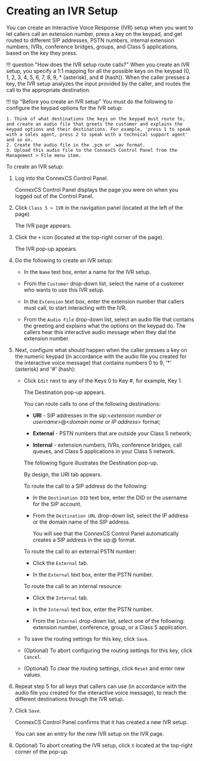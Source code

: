 # Creating an IVR Setup

You can create an Interactive Voice Response (IVR) setup when you want to let callers call an extension number, press a key on the keypad, and get routed to different SIP addresses, PSTN numbers, internal extension numbers, IVRs, conference bridges, groups, and Class 5 applications, based on the key they press.

!!! question "How does the IVR setup route calls?" 
    When you create an IVR setup, you specify a 1:1 mapping for all the possible keys on the keypad (0, 1, 2, 3, 4, 5, 6, 7, 8, 9, * (asterisk), and # (hash)). When the caller presses a key, the IVR setup analyzes the input provided by the caller, and routes the call to the appropriate destination.
    
!!! tip "Before you create an IVR setup" 
    You must do the following to configure the keypad options for the IVR setup:
    
    1. Think of what destinations the keys on the keypad must route to, and create an audio file that greets the customer and explains the keypad options and their destinations. For example, 'press 1 to speak with a sales agent, press 2 to speak with a technical support agent' and so on. 
    2. Create the audio file in the .pcm or .wav format. 
    3. Upload this audio file to the ConnexCS Control Panel from the Management > File menu item.

To create an IVR setup:

1.  Log into the ConnexCS Control Panel.
    
    ConnexCS Control Panel displays the page you were on when you logged out of the Control Panel.
    
2.  Click `Class 5 > IVR` in the navigation panel (located at the left of the page).

    The IVR page appears.
    
3.  Click the `+` icon (located at the top-right corner of the page).

  	The IVR pop-up appears.
    
4.  Do the following to create an IVR setup:

     *  In the `Name` text box, enter a name for the IVR setup.
     
     *  From the `Customer` drop-down list, select the name of a customer who wants to use this IVR setup.
     
     *  In the `Extension` text box, enter the extension number that callers must call, to start interacting with the IVR.
     
     *  From the `Audio File` drop-down list, select an audio file that contains the greeting and explains what the options on the keypad do. 
        The callers hear this interactive audio message when they dial the extension number.
        
5.  Next, configure what should happen when the caller presses a key on the numeric keypad (in accordance with the audio file you created for the interactive voice message) that contains numbers 0 to 9, '*' (asterisk) and '#' (hash):
  
     *  Click `Edit` next to any of the Keys 0 to Key #, for example, Key 1.
	    
        The Destination pop-up appears.
	    
        You can route calls to one of the following destinations:
        
        *   **URI** - SIP addresses in the sip:<*extension number or username*>@<*domain name or IP address*> format;
        
        *   **External** - PSTN numbers that are outside your Class 5 network;

        *   **Internal** - extension numbers, IVRs, conference bridges, call queues, and Class 5 applications in your Class 5 network.
	        
        The following figure illustrates the Destination pop-up.
	        
        By design, the URI tab appears. 
	        
        To route the call to a SIP address do the following:
        
        *   In the `Destination DID` text box, enter the DID or the username for the SIP account.
       
        *   From the `Destination URL` drop-down list, select the IP address or the domain name of the SIP address.
        
            You will see that the ConnexCS Control Panel automatically creates a SIP address in the sip:<DID or userame>@<domain name or IP address> format.
            
        To route the call to an external PSTN number:
        
        *   Click the `External` tab.

        *   In the `External` text box, enter the PSTN number.
	
        To route the call to an internal resource:

        *   Click the `Internal` tab.

        *   In the `Internal` text box, enter the PSTN number.
        
        *   From the `Internal` drop-down list, select one of the following: extension number, conference, group, or a Class 5 application.
        
    *   To save the routing settings for this key, click `Save`.
    
    *   (Optional) To abort configuring the routing settings for this key, click `Cancel`.

    *   (Optional) To clear the routing settings, click `Reset` and enter new values.
    
6.  Repeat step 5 for all keys that callers can use (in accordance with the audio file you created for the interactive voice message), to reach the different destinations through the IVR setup.

7.  Click `Save`.
	
    ConnexCS Control Panel confirms that it has created a new IVR setup.
	
    You can see an entry for the new IVR setup on the IVR page.
    
8.  Optional) To abort creating the IVR setup, click `X` located at the top-right corner of the pop-up.

            
[ivr-setup-destination-popup]: /misc/img/ivr-setup-destination-popup.jpg "ivr-setup-destination-popup"
